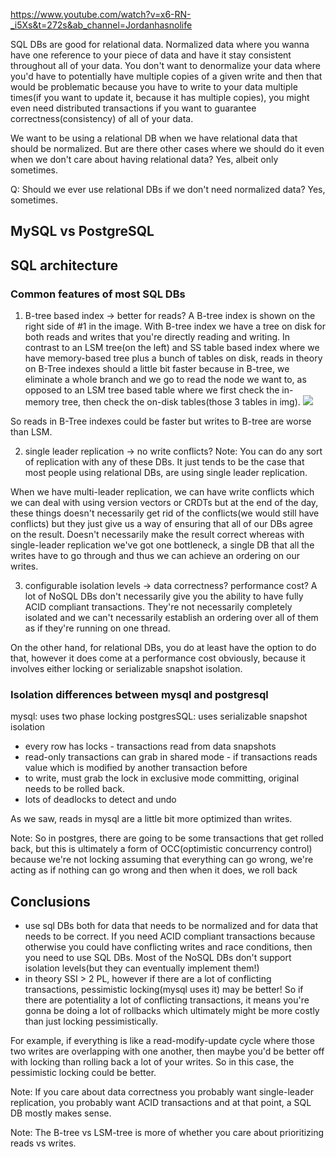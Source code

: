 https://www.youtube.com/watch?v=x6-RN-_i5Xs&t=272s&ab_channel=Jordanhasnolife

SQL DBs are good for relational data. Normalized data where you wanna have one reference to your piece of data and have it stay
consistent throughout all of your data. You don't want to denormalize your data where you'd have to potentially have multiple copies
of a given write and then that would be problematic because you have to write to your data multiple times(if you want to update it, because
it has multiple copies), you might even need distributed transactions if you want to guarantee correctness(consistency) of all of your data.

We want to be using a relational DB when we have relational data that should be normalized. But are there other cases where we should
do it even when we don't care about having relational data? Yes, albeit only sometimes.

Q: Should we ever use relational DBs if we don't need normalized data? Yes, sometimes.

## MySQL vs PostgreSQL

## SQL architecture
### Common features of most SQL DBs
1. B-tree based index -> better for reads?
A B-tree index is shown on the right side of #1 in the image. With B-tree index we have a tree on disk for both reads and writes
that you're directly reading and writing. In contrast to an LSM tree(on the left) and SS table based index where we have memory-based
tree plus a bunch of tables on disk, reads in theory on B-Tree indexes should a little bit faster because in B-tree, we eliminate a whole
branch and we go to read the node we want to, as opposed to an LSM tree based table where we first check the in-memory tree, then check the
on-disk tables(those 3 tables in img).
![](./img/MySQL-vs-PostgreSQL/1.png)

So reads in B-Tree indexes could be faster but writes to B-tree are worse than LSM.

2. single leader replication -> no write conflicts?
Note: You can do any sort of replication with any of these DBs. It just tends to be the case that most people using relational DBs, are using
single leader replication.

When we have multi-leader replication, we can have write conflicts which we can deal with using version vectors or CRDTs but at the end of the
day, these things doesn't necessarily get rid of the conflicts(we would still have conflicts) but they just give us a way of ensuring that
all of our DBs agree on the result. Doesn't necessarily make the result correct whereas with single-leader replication we've got one 
bottleneck, a single DB that all the writes have to go through and thus we can achieve an ordering on our writes.

3. configurable isolation levels -> data correctness? performance cost?
A lot of NoSQL DBs don't necessarily give you the ability to have fully ACID compliant transactions. They're not necessarily completely
isolated and we can't necessarily establish an ordering over all of them as if they're running on one thread.

On the other hand, for relational DBs, you do at least have the option to do that, however it does come at a performance cost obviously,
because it involves either locking or serializable snapshot isolation.

### Isolation differences between mysql and postgresql
mysql: uses two phase locking                           postgresSQL: uses serializable snapshot isolation
- every row has locks                                   - transactions read from data snapshots
- read-only transactions can grab in shared mode        - if transactions reads value which is modified by another transaction before
- to write, must grab the lock in exclusive mode        committing, original needs to be rolled back. 
- lots of deadlocks to detect and undo                   

As we saw, reads in mysql are a little bit more optimized than writes.

Note: So in postgres, there are going to be some transactions that get rolled back, but this is ultimately a form of
OCC(optimistic concurrency control) because we're not locking assuming that everything can go wrong, we're acting as if nothing can go wrong and
then when it does, we roll back

## Conclusions
- use sql DBs both for data that needs to be normalized and for data that needs to be correct. If you need ACID compliant transactions
because otherwise you could have conflicting writes and race conditions, then you need to use SQL DBs. Most of the NoSQL DBs don't support
isolation levels(but they can eventually implement them!)
- in theory SSI > 2 PL, however if there are a lot of conflicting transactions, pessimistic locking(mysql uses it) may be better!
So if there are potentiality a lot of conflicting transactions, it means you're gonna be doing a lot of rollbacks which ultimately might be
more costly than just locking pessimistically.

For example, if everything is like a read-modify-update cycle where those two writes are overlapping with one another, then maybe you'd be better
off with locking than rolling back a lot of your writes. So in this case, the pessimistic locking could be better.

Note: If you care about data correctness you probably want single-leader replication, you probably want ACID transactions and at that point,
a SQL DB mostly makes sense.

Note: The B-tree vs LSM-tree is more of whether you care about prioritizing reads vs writes. 
